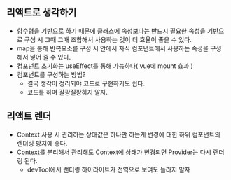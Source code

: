 ## 리액트로 생각하기

- 함수형을 기반으로 하기 때문에 클래스에 속성보다는 반드시 필요한 속성을 기반으로 구성 시 그때 그때 조합해서 사용하는 것이 더 효율이 좋을 수 있다.
- map을 통해 반복요소를 구성 시 안에서 자식 컴포넌트에서 사용하는 속성을 구성해서 넣어 줄 수 있다.
- 컴포넌트 초기화는 useEffect를 통해 가능하다( vue에 mount 효과 )
- 컴포넌트를 구성하는 방법?
  - 결국 생각이 정리되야 코드로 구현하기도 쉽다.
  - 코드를 하며 갈팡질팡하지 말자.

## 리액트 렌더

- Context 사용 시 관리하는 상태값은 하나만 하는게 변경에 대한 하위 컴포넌트의 렌더링 방지에 좋다.
- Context를 분리해서 관리해도 Context에 상태가 변경되면 Provider는 다시 랜더링 된다.
  - devTool에서 랜더링 하이라이트가 전역으로 보여도 놀라지 말자
